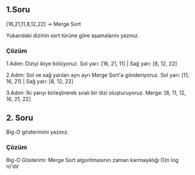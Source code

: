 ## 1.Soru
[16,21,11,8,12,22] -> Merge Sort

Yukarıdaki dizinin sort türüne göre aşamalarını yazınız.

### Çözüm
1.Adım: Diziyi ikiye bölüyoruz.
Sol yarı: [16, 21, 11]     |      Sağ yarı: [8, 12, 22]

2.Adım: Sol ve sağ yarıları ayrı ayrı Merge Sort'a gönderiyoruz.
Sol yarı: [11, 16, 21]     |     Sağ yarı: [8, 12, 22]

3.Adım: İki yarıyı birleştirerek sıralı bir dizi oluşturuyoruz.
Merge: [8, 11, 12, 16, 21, 22]


## 2. Soru
Big-O gösterimini yazınız.
### Çözüm
Big-O Gösterimi: Merge Sort algoritmasının zaman karmaşıklığı O(n log n)'dir